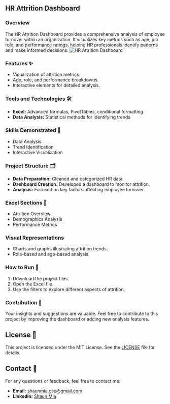 ## HR Attrition Dashboard

### Overview
The HR Attrition Dashboard provides a comprehensive analysis of employee turnover within an organization. It visualizes key metrics such as age, job role, and performance ratings, helping HR professionals identify patterns and make informed decisions.
![HR Attrition Dashboard](https://github.com/shaun-mia/Excel-dashboard-Project/blob/main/images/HR%20Attirition%20Dasgboard.png)

### Features ✨
- Visualization of attrition metrics.
- Age, role, and performance breakdowns.
- Interactive elements for detailed analysis.

### Tools and Technologies 🛠️
- **Excel:** Advanced formulas, PivotTables, conditional formatting
- **Data Analysis:** Statistical methods for identifying trends

### Skills Demonstrated 🧩
- Data Analysis
- Trend Identification
- Interactive Visualization

### Project Structure 🗂️
- **Data Preparation:** Cleaned and categorized HR data.
- **Dashboard Creation:** Developed a dashboard to monitor attrition.
- **Analysis:** Focused on key factors affecting employee turnover.

### Excel Sections 📌
- Attrition Overview
- Demographics Analysis
- Performance Metrics

### Visual Representations
- Charts and graphs illustrating attrition trends.
- Role-based and age-based analysis.

### How to Run 🚀
1. Download the project files.
2. Open the Excel file.
3. Use the filters to explore different aspects of attrition.

### Contribution 🤝
Your insights and suggestions are valuable. Feel free to contribute to this project by improving the dashboard or adding new analysis features.

## License 📜
This project is licensed under the MIT License. See the [LICENSE](LICENSE) file for details.

## Contact 📧
For any questions or feedback, feel free to contact me:

- **Email:** shaunmia.cse@gmail.com
- **LinkedIn:** [Shaun Mia](https://www.linkedin.com/in/shaun-mia)
